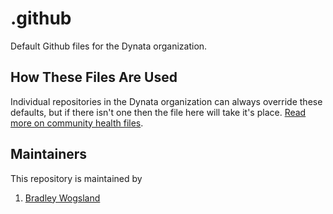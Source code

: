 # .github

Default Github files for the Dynata organization.

## How These Files Are Used

Individual repositories in the Dynata organization can always override these defaults, but if there isn't one then the file here will take it's place. [Read more on community health files](https://help.github.com/en/github/building-a-strong-community/creating-a-default-community-health-file).

## Maintainers

This repository is maintained by

1. [Bradley Wogsland](https://github.com/wogsland)
